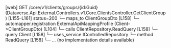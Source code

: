 [web] GET /core/v1/clients/groups/{id:Guid}  (Dataverse.Api.External.Controllers.v1.Core.ClientsController.GetClientGroup)  [L155–L161] status=200
  └─ maps_to ClientGroupDto [L158]
    └─ automapper.registration ExternalApiMappingProfile (Client->ClientGroupDto) [L104]
  └─ calls ClientRepository.ReadQuery [L158]
  └─ query Client [L158]
  └─ uses_service IControlledRepository<Client>
    └─ method ReadQuery [L158]
      └─ ... (no implementation details available)

